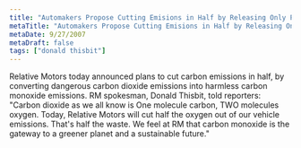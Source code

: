 ```yaml
---
title: "Automakers Propose Cutting Emisions in Half by Releasing Only Pure, Clean Carbon-Monoxide"
metaTitle: "Automakers Propose Cutting Emisions in Half by Releasing Only Pure, Clean Carbon-Monoxide"
metaDate: 9/27/2007
metaDraft: false
tags: ["donald thisbit"]
---
```


Relative Motors today announced plans to cut carbon emissions in half, by converting dangerous carbon dioxide emissions into harmless carbon monoxide emissions. RM spokesman, Donald Thisbit, told reporters: "Carbon dioxide as we all know is One molecule carbon, TWO molecules oxygen. Today, Relative Motors will cut half the oxygen out of our vehicle emissions. That's half the waste. We feel at RM that carbon monoxide is the gateway to a greener planet and a sustainable future."